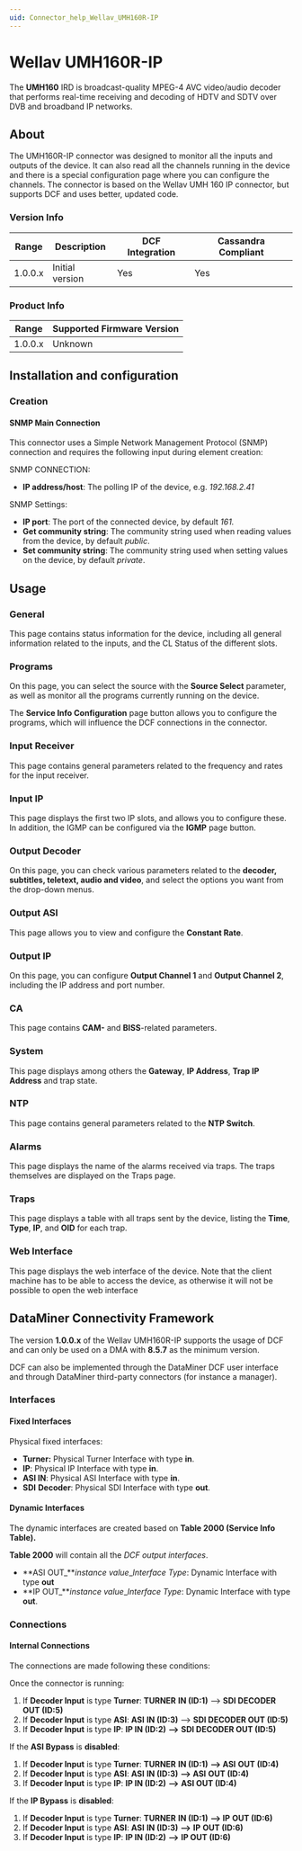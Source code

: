 ```yaml
---
uid: Connector_help_Wellav_UMH160R-IP
---
```


# Wellav UMH160R-IP

The **UMH160** IRD is broadcast-quality MPEG-4 AVC video/audio decoder that performs real-time receiving and decoding of HDTV and SDTV over DVB and broadband IP networks.

## About

The UMH160R-IP connector was designed to monitor all the inputs and outputs of the device. It can also read all the channels running in the device and there is a special configuration page where you can configure the channels. The connector is based on the Wellav UMH 160 IP connector, but supports DCF and uses better, updated code.

### Version Info

| **Range** | **Description** | **DCF Integration** | **Cassandra Compliant** |
|------------------|-----------------|---------------------|-------------------------|
| 1.0.0.x          | Initial version | Yes                 | Yes                     |

### Product Info

| Range | Supported Firmware Version |
|------------------|-----------------------------|
| 1.0.0.x          | Unknown                     |

## Installation and configuration

### Creation

#### SNMP Main Connection

This connector uses a Simple Network Management Protocol (SNMP) connection and requires the following input during element creation:

SNMP CONNECTION:

- **IP address/host**: The polling IP of the device, e.g. *192.168.2.41*

SNMP Settings:

- **IP port**: The port of the connected device, by default *161.*
- **Get community string**: The community string used when reading values from the device, by default *public*.
- **Set community string**: The community string used when setting values on the device, by default *private*.

## Usage

### General

This page contains status information for the device, including all general information related to the inputs, and the CL Status of the different slots.

### Programs

On this page, you can select the source with the **Source Select** parameter, as well as monitor all the programs currently running on the device.

The **Service Info Configuration** page button allows you to configure the programs, which will influence the DCF connections in the connector.

### Input Receiver

This page contains general parameters related to the frequency and rates for the input receiver.

### Input IP

This page displays the first two IP slots, and allows you to configure these. In addition, the IGMP can be configured via the **IGMP** page button.

### Output Decoder

On this page, you can check various parameters related to the **decoder, subtitles, teletext, audio and video**, and select the options you want from the drop-down menus.

### Output ASI

This page allows you to view and configure the **Constant Rate**.

### Output IP

On this page, you can configure **Output Channel 1** and **Output Channel 2**, including the IP address and port number.

### CA

This page contains **CAM-** and **BISS**-related parameters.

### System

This page displays among others the **Gateway**, **IP Address**, **Trap IP Address** and trap state.

### NTP

This page contains general parameters related to the **NTP Switch**.

### Alarms

This page displays the name of the alarms received via traps. The traps themselves are displayed on the Traps page.

### Traps

This page displays a table with all traps sent by the device, listing the **Time**, **Type**, **IP**, and **OID** for each trap.

### Web Interface

This page displays the web interface of the device. Note that the client machine has to be able to access the device, as otherwise it will not be possible to open the web interface

## DataMiner Connectivity Framework

The version **1.0.0.x** of the Wellav UMH160R-IP supports the usage of DCF and can only be used on a DMA with **8.5.7** as the minimum version.

DCF can also be implemented through the DataMiner DCF user interface and through DataMiner third-party connectors (for instance a manager).

### Interfaces

#### Fixed Interfaces

Physical fixed interfaces:

- **Turner:** Physical Turner Interface with type **in**.
- **IP**: Physical IP Interface with type **in**.
- **ASI IN**: Physical ASI Interface with type **in**.
- **SDI** **Decoder**: Physical SDI Interface with type **out**.

#### Dynamic Interfaces

The dynamic interfaces are created based on **Table 2000 (Service Info Table).**

**Table 2000** will contain all the *DCF output interfaces*.

- **ASI OUT\_***instance value*\_*Interface Type*: Dynamic Interface with type **out**
- **IP OUT\_***instance value*\_*Interface Type*: Dynamic Interface with type **out**.

### Connections

#### Internal Connections

The connections are made following these conditions:

Once the connector is running:

1. If **Decoder Input** is type **Turner**: **TURNER** **IN (ID:1)** --\> **SDI DECODER OUT (ID:5)**
1. If **Decoder Input** is type **ASI**: **ASI** **IN (ID:3)** --\> **SDI DECODER OUT (ID:5)**
1. If **Decoder Input** is type **IP**: **IP IN (ID:2)** **--\>** **SDI DECODER OUT (ID:5)**

If the **ASI Bypass** is **disabled**:

1. If **Decoder Input** is type **Turner**: **TURNER** **IN (ID:1)** **--\> ASI** **OUT (ID:4)**
1. If **Decoder Input** is type **ASI**: **ASI** **IN (ID:3)** **--\> ASI** **OUT (ID:4)**
1. If **Decoder Input** is type **IP**: **IP IN (ID:2)** **--\>** **ASI OUT (ID:4)**

If the **IP Bypass** is **disabled**:

1. If **Decoder Input** is type **Turner**: **TURNER** **IN (ID:1)** **--\> IP** **OUT (ID:6)**
1. If **Decoder Input** is type **ASI**: **ASI** **IN (ID:3)** **--\>** **IP** **OUT (ID:6)**
1. If **Decoder Input** is type **IP**: **IP IN (ID:2)** **--\>** **IP OUT (ID:6)**
